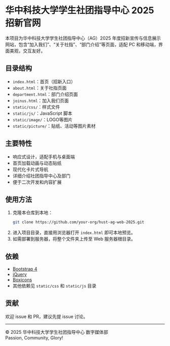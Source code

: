 # 华中科技大学学生社团指导中心 2025 招新官网

本项目为华中科技大学学生社团指导中心（AG）2025 年度招新宣传与信息展示网站，包含“加入我们”、“关于社指”、“部门介绍”等页面，适配 PC 和移动端，界面美观，交互友好。

## 目录结构

- `index.html`：首页（招新入口）
- `about.html`：关于社指页面
- `department.html`：部门介绍页面
- `joinus.html`：加入我们页面
- `static/css/`：样式文件
- `static/js/`：JavaScript 脚本
- `static/image/`：LOGO等图片
- `static/picture/`：贴纸、活动等图片素材

## 主要特性

- 响应式设计，适配手机与桌面端
- 首页加载动画与动态贴纸
- 现代化卡片式导航
- 详细介绍社团指导中心及部门
- 便于二次开发和内容扩展

## 使用方法

1. 克隆本仓库到本地：
    ```bash
    git clone https://github.com/your-org/hust-ag-web-2025.git
    ```
2. 进入项目目录，直接用浏览器打开 `index.html` 即可本地预览。
3. 如需部署到服务器，将整个文件夹上传至 Web 服务器根目录。

## 依赖

- [Bootstrap 4](https://getbootstrap.com/)
- [jQuery](https://jquery.com/)
- [Boxicons](https://boxicons.com/)
- 其他依赖见 `static/css` 和 `static/js` 目录

## 贡献

欢迎 issue 和 PR，建议先提 issue 讨论。

---

© 2025 华中科技大学学生社团指导中心 数字媒体部  
Passion, Community, Glory!
